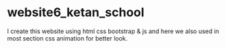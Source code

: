 # website6_ketan_school
I create this website using html css bootstrap &amp; js and here we also used in most section css animation for better look.
